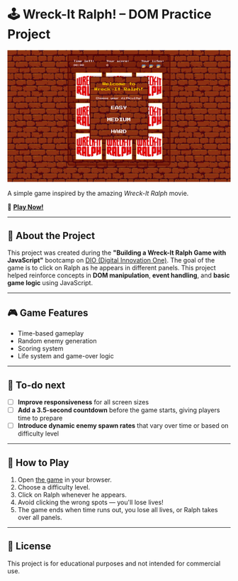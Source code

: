 # 🕹️ Wreck-It Ralph! – DOM Practice Project

![Game Screenshot](game.png)

A simple game inspired by the amazing *Wreck-It Ralph* movie.

🔗 [**Play Now!**](https://pamellasoto.github.io/wreck-it-ralph-bootcamp/)

---

## 📌 About the Project

This project was created during the **"Building a Wreck-It Ralph Game with JavaScript"** bootcamp on [DIO (Digital Innovation One)](https://www.dio.me/). The goal of the game is to click on Ralph as he appears in different panels. This project helped reinforce concepts in **DOM manipulation**, **event handling**, and **basic game logic** using JavaScript.

---

## 🎮 Game Features

- Time-based gameplay
- Random enemy generation
- Scoring system
- Life system and game-over logic

---

## 🚧 To-do next
- [ ] **Improve responsiveness** for all screen sizes
- [ ] **Add a 3.5-second countdown** before the game starts, giving players time to prepare
- [ ] **Introduce dynamic enemy spawn rates** that vary over time or based on difficulty level

---

## 🚀 How to Play

1. Open [the game](https://pamellasoto.github.io/wreck-it-ralph-bootcamp/) in your browser.
2. Choose a difficulty level.
3. Click on Ralph whenever he appears.
4. Avoid clicking the wrong spots — you'll lose lives!
5. The game ends when time runs out, you lose all lives, or Ralph takes over all panels.

---

## 📝 License

This project is for educational purposes and not intended for commercial use.
